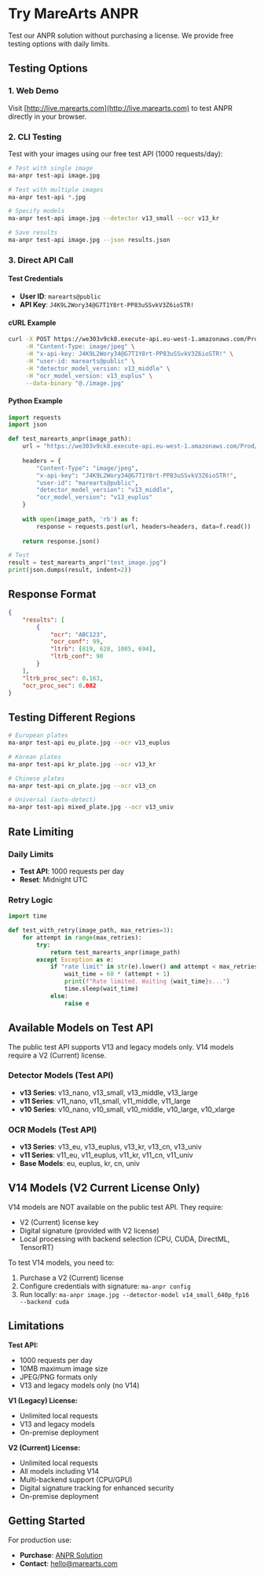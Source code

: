# Try MareArts ANPR

Test our ANPR solution without purchasing a license. We provide free testing options with daily limits.

## Testing Options

### 1. Web Demo
Visit [http://live.marearts.com](http://live.marearts.com) to test ANPR directly in your browser.

### 2. CLI Testing

Test with your images using our free test API (1000 requests/day):

```bash
# Test with single image
ma-anpr test-api image.jpg

# Test with multiple images
ma-anpr test-api *.jpg

# Specify models
ma-anpr test-api image.jpg --detector v13_small --ocr v13_kr

# Save results
ma-anpr test-api image.jpg --json results.json
```

### 3. Direct API Call

#### Test Credentials
- **User ID**: `marearts@public`
- **API Key**: `J4K9L2Wory34@G7T1Y8rt-PP83uSSvkV3Z6ioSTR!`

#### cURL Example
```bash
curl -X POST https://we303v9ck8.execute-api.eu-west-1.amazonaws.com/Prod/marearts_anpr \
     -H "Content-Type: image/jpeg" \
     -H "x-api-key: J4K9L2Wory34@G7T1Y8rt-PP83uSSvkV3Z6ioSTR!" \
     -H "user-id: marearts@public" \
     -H "detector_model_version: v13_middle" \
     -H "ocr_model_version: v13_euplus" \
     --data-binary "@./image.jpg"
```

#### Python Example
```python
import requests
import json

def test_marearts_anpr(image_path):
    url = "https://we303v9ck8.execute-api.eu-west-1.amazonaws.com/Prod/marearts_anpr"
    
    headers = {
        "Content-Type": "image/jpeg",
        "x-api-key": "J4K9L2Wory34@G7T1Y8rt-PP83uSSvkV3Z6ioSTR!",
        "user-id": "marearts@public",
        "detector_model_version": "v13_middle",
        "ocr_model_version": "v13_euplus"
    }
    
    with open(image_path, 'rb') as f:
        response = requests.post(url, headers=headers, data=f.read())
    
    return response.json()

# Test
result = test_marearts_anpr("test_image.jpg")
print(json.dumps(result, indent=2))
```

## Response Format

```json
{
    "results": [
        {
            "ocr": "ABC123",
            "ocr_conf": 99,
            "ltrb": [819, 628, 1085, 694],
            "ltrb_conf": 90
        }
    ],
    "ltrb_proc_sec": 0.163,
    "ocr_proc_sec": 0.082
}
```

## Testing Different Regions

```bash
# European plates
ma-anpr test-api eu_plate.jpg --ocr v13_euplus

# Korean plates
ma-anpr test-api kr_plate.jpg --ocr v13_kr

# Chinese plates
ma-anpr test-api cn_plate.jpg --ocr v13_cn

# Universal (auto-detect)
ma-anpr test-api mixed_plate.jpg --ocr v13_univ
```

## Rate Limiting

### Daily Limits
- **Test API**: 1000 requests per day
- **Reset**: Midnight UTC

### Retry Logic
```python
import time

def test_with_retry(image_path, max_retries=3):
    for attempt in range(max_retries):
        try:
            return test_marearts_anpr(image_path)
        except Exception as e:
            if "rate limit" in str(e).lower() and attempt < max_retries - 1:
                wait_time = 60 * (attempt + 1)
                print(f"Rate limited. Waiting {wait_time}s...")
                time.sleep(wait_time)
            else:
                raise e
```

## Available Models on Test API

The public test API supports V13 and legacy models only. V14 models require a V2 (Current) license.

### Detector Models (Test API)
- **v13 Series**: v13_nano, v13_small, v13_middle, v13_large
- **v11 Series**: v11_nano, v11_small, v11_middle, v11_large  
- **v10 Series**: v10_nano, v10_small, v10_middle, v10_large, v10_xlarge

### OCR Models (Test API)
- **v13 Series**: v13_eu, v13_euplus, v13_kr, v13_cn, v13_univ
- **v11 Series**: v11_eu, v11_euplus, v11_kr, v11_cn, v11_univ
- **Base Models**: eu, euplus, kr, cn, univ

## V14 Models (V2 Current License Only)

V14 models are NOT available on the public test API. They require:
- V2 (Current) license key
- Digital signature (provided with V2 license)
- Local processing with backend selection (CPU, CUDA, DirectML, TensorRT)

To test V14 models, you need to:
1. Purchase a V2 (Current) license
2. Configure credentials with signature: `ma-anpr config`
3. Run locally: `ma-anpr image.jpg --detector-model v14_small_640p_fp16 --backend cuda`

## Limitations

**Test API:**
- 1000 requests per day
- 10MB maximum image size
- JPEG/PNG formats only
- V13 and legacy models only (no V14)

**V1 (Legacy) License:**
- Unlimited local requests
- V13 and legacy models
- On-premise deployment

**V2 (Current) License:**
- Unlimited local requests
- All models including V14
- Multi-backend support (CPU/GPU)
- Digital signature tracking for enhanced security
- On-premise deployment

## Getting Started

For production use:
- **Purchase**: [ANPR Solution](https://study.marearts.com/p/anpr-lpr-solution.html)
- **Contact**: [hello@marearts.com](mailto:hello@marearts.com)